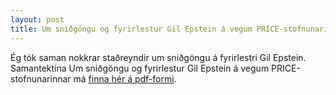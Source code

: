 ```yaml
---
layout: post
title: Um sniðgöngu og fyrirlestur Gil Epstein á vegum PRICE-stofnunarinnar
---
```


Ég tók saman nokkrar staðreyndir um sniðgöngu á fyrirlestri Gil Epstein. Samantektina Um sniðgöngu og fyrirlestur Gil Epstein á vegum PRICE-stofnunarinnar má [finna hér á pdf-formi](/Snidganga_Epstein.pdf).

